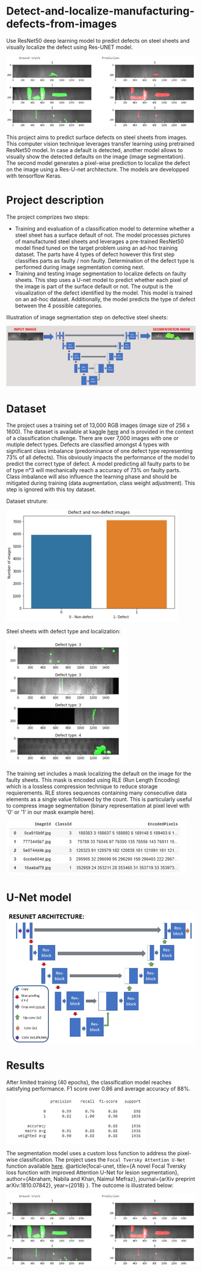 # Detect-and-localize-manufacturing-defects-from-images
Use ResNet50 deep learning model to predict defects on steel sheets and visually localize the defect using Res-UNET model.

![](asset/default.jpg)

This project aims to predict surface defects on steel sheets from images. This computer vision technique leverages transfer learning using pretrained ResNet50 model.
In case a default is detected, another model allows to visually show the detected defaults on the image (image segmentation). The second model generates a pixel-wise prediction to localize the defect on the image using a Res-U-net architecture. The models are developped with tensorflow Keras.

# Project description

The project comprizes two steps:
- Training and evaluation of a classification model to determine whether a steel sheet has a surface default of not. The model processes pictures of manufactured steel sheets and leverages a pre-trained ResNet50 model fined tuned on the target problem using an ad-hoc training dataset. The parts have 4 types of defect however this first step classifies parts as faulty / non faulty. Determination of the defect type is performed during image segmentation coming next.
- Training and testing image segmentation to localize defects on faulty sheets. This step uses a U-net model to predict whether each pixel of the image is part of the surface default or not. The output is the visualization of the defect identified by the model. This model is trained on an ad-hoc dataset. Additionally, the model predicts the type of defect between the 4 possible categories.

Illustration of image segmentation step on defective steel sheets:

![](asset/resUnet.jpg)

# Dataset

The project uses a training set of 13,000 RGB images (image size of 256 x 1600). The dataset is available at kaggle [here](https://www.kaggle.com/c/severstal-steel-defect-detection/data) and is provided in the context of a classification challenge. There are over 7,000 images with one or mutiple defect types. Defects are classified amongst 4 types with significant class imbalance (predominance of one defect type representing 73% of all defects). This obviously impacts the performance of the model to predict the correct type of defect. A model predicting all faulty parts to be of type n°3 will mechanically reach a accuracy of 73% on faulty parts. Class imbalance will also influence the learning phase and should be mitigated during training (data augmentation, class weight adjustment). This step is ignored with this toy dataset.

Dataset struture:

![](asset/defect_prop.jpg)

Steel sheets with defect type and localization:

![](asset/defects.jpg)

The training set includes a mask localizing the default on the image for the faulty sheets. This mask is encoded using RLE (Run Length Encoding) which is a lossless compression technique to reduce storage requierements. RLE stores sequences containing many consecutive data elements as a single value followed by the count. This is particularly useful to compress image segmentation (binary representation at pixel level with '0' or '1' in our mask example here).

![](asset/RLE.jpg)


# U-Net model

![](asset/Unet_architecture.jpg)



# Results

After limited training (40 epochs), the classification model reaches satisfying performance. F1 score over 0.86 and average accuracy of 88%.

![](asset/classification.jpg)

The segmentation model uses a custom loss function to address the pixel-wise classification. The project uses the `Focal Tversky Attention U-Net` function available [here](https://github.com/nabsabraham/focal-tversky-unet/blob/master/losses.py). @article{focal-unet, title={A novel Focal Tversky loss function with improved Attention U-Net for lesion segmentation}, author={Abraham, Nabila and Khan, Naimul Mefraz}, journal={arXiv preprint arXiv:1810.07842}, year={2018} }. The outcome is illustrated below:

![](asset/default.jpg)
